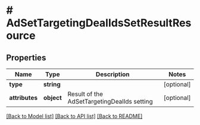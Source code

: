 # # AdSetTargetingDealIdsSetResultResource

## Properties

Name | Type | Description | Notes
------------ | ------------- | ------------- | -------------
**type** | **string** |  | [optional]
**attributes** | **object** | Result of the AdSetTargetingDealIds setting | [optional]

[[Back to Model list]](../../README.md#models) [[Back to API list]](../../README.md#endpoints) [[Back to README]](../../README.md)

